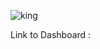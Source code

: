 
![king](https://github.com/Shweetha-Sajeev/Tableau/assets/73292802/a77981e4-d4e6-4d99-81c1-ac51acf5c11f)

Link to Dashboard : 

